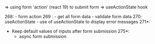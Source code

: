 => using form 'action' (react 19) to submit form 
=> useActionState hook

268: 
    - form action
269 : 
    - get all form data 
    - validate form data 
270: useActionState 
    - use of useActionState to display error messages 
271*: 
- Keep default values of inputs after form submission
275*: 
  - async form submission 